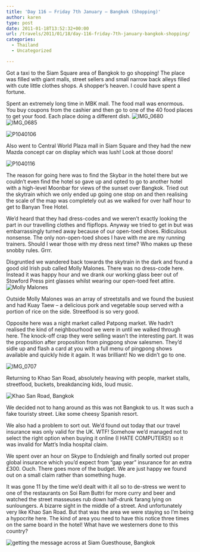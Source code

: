 ```yaml
---
title: 'Day 116 – Friday 7th January – Bangkok (Shopping)'
author: karen
type: post
date: 2011-01-18T13:52:32+00:00
url: /travels/2011/01/18/day-116-friday-7th-january-bangkok-shopping/
categories:
  - Thailand
  - Uncategorized

---
```

Got a taxi to the Siam Square area of Bangkok to go shopping! The place was filled with giant malls, street sellers and small narrow back alleys filled with cute little clothes shops. A shopper’s heaven. I could have spent a fortune. 

Spent an extremely long time in MBK mall. The food mall was enormous. You buy coupons from the cashier and then go to one of the 40 food places to get your food. Each place doing a different dish. ![IMG_0680](/travels-wp-content/uploads/2011/01/IMG_0680.jpg)&nbsp;![IMG_0685](/travels-wp-content/uploads/2011/01/IMG_0685.jpg)

![P1040106](/travels-wp-content/uploads/2011/01/P1040106.jpg) 

Also went to Central World Plaza mall in Siam Square and they had the new Mazda concept car on display which was lush! Look at those doors!

![P1040116](/travels-wp-content/uploads/2011/01/P1040116.jpg) 

The reason for going here was to find the Skybar in the hotel there but we couldn’t even find the hotel so gave up and opted to go to another hotel with a high-level Moonbar for views of the sunset over Bangkok. Tried out the skytrain which we only ended up going one stop on and then realising the scale of the map was completely out as we walked for over half hour to get to Banyan Tree Hotel. 

We’d heard that they had dress-codes and we weren’t exactly looking the part in our travelling clothes and flipflops. Anyway we tried to get in but was embarrassingly turned away because of our open-toed shoes. Ridiculous nonsense. The only non-open-toed shoes I have with me are my running trainers. Should I wear those with my dress next time? Who makes up these snobby rules. Grrr.

Disgruntled we wandered back towards the skytrain in the dark and found a good old Irish pub called Molly Malones. There was no dress-code here. Instead it was happy hour and we drank our working glass beer out of Stowford Press pint glasses whilst wearing our open-toed feet attire. ![Molly Malones](/travels-wp-content/uploads/2011/01/P1040122.jpg)

Outside Molly Malones was an array of streetstalls and we found the busiest and had Kuay Taew – a delicious pork and vegetable soup served with a portion of rice on the side. Streetfood is so very good.

Opposite here was a night market called Patpong market. We hadn’t realised the kind of neighbourhood we were in until we walked through here. The knock-off crap they were selling wasn’t the interesting part. It was the proposition after proposition from pingpong show salesmen. They’d sidle up and flash a card at you with a full menu of pingpong shows available and quickly hide it again. It was brilliant! No we didn’t go to one.

![IMG_0707](/travels-wp-content/uploads/2011/01/IMG_0707.jpg) 

Returning to Khao San Road, absolutely heaving with people, market stalls, streetfood, buckets, breakdancing kids, loud music. 

![Khao San Road, Bangkok](/travels-wp-content/uploads/2011/01/P1040132.jpg)

We decided not to hang around as this was not Bangkok to us. It was such a fake touristy street. Like some cheesy Spanish resort.

We also had a problem to sort out. We’d found out today that our travel insurance was only valid for the UK. WTF! Somehow we’d managed not to select the right option when buying it online (I HATE COMPUTERS!) so it was invalid for Matt’s India hospital claim.

We spent over an hour on Skype to Endsleigh and finally sorted out proper global insurance which you’d expect from “gap year” insurance for an extra £300. Ouch. There goes more of the budget. We are just happy we found out on a small claim rather than something huge.

It was gone 11 by the time we’d dealt with it all so to de-stress we went to one of the restaurants on Soi Ram Buttri for more curry and beer and watched the street masseuses rub down half-drunk farang lying on sunloungers. A bizarre sight in the middle of a street. And unfortunately very like Khao San Road. But that was the area we were staying so I’m being a hypocrite here. The kind of area you need to have this notice three times on the same board in the hotel! What have we westerners done to this country?

![getting the message across at Siam Guesthouse, Bangkok](/travels-wp-content/uploads/2011/01/IMG_0712.jpg)

 [1]: http://www.mattburns.co.uk/travels/wp-content/uploads/2011/01/IMG_0680.jpg
 [2]: http://www.mattburns.co.uk/travels/wp-content/uploads/2011/01/IMG_0685.jpg
 [3]: http://www.mattburns.co.uk/travels/wp-content/uploads/2011/01/P1040106.jpg
 [4]: http://www.mattburns.co.uk/travels/wp-content/uploads/2011/01/P1040116.jpg
 [5]: http://www.mattburns.co.uk/travels/wp-content/uploads/2011/01/P1040122.jpg
 [6]: http://www.mattburns.co.uk/travels/wp-content/uploads/2011/01/IMG_0707.jpg
 [7]: http://www.mattburns.co.uk/travels/wp-content/uploads/2011/01/P1040132.jpg
 [8]: http://www.mattburns.co.uk/travels/wp-content/uploads/2011/01/IMG_0712.jpg